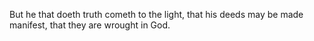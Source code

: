 But he that doeth truth cometh to the light, that his deeds may be made manifest, that they are wrought in God.
